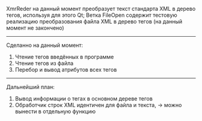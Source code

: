 XmrReder на данный момент преобразует текст стандарта XML в дерево тегов, используя для этого Qt;
Ветка FileOpen содержит тестовую реализацию преобразования файла XML в дерево тегов (на данный момент не закончено)

______
Сделанно на данный момент:
1. Чтение тегов введённых в программе
2. Чтение тегов из файла
3. Перебор и вывод атрибутов всех тегов
______
Дальнейший план:
1. Вывод информации о тегах в основном дереве тегов
2. Обработчик строк XML идентичен для файла и текста, -> можно вынести в отдельную функцию


